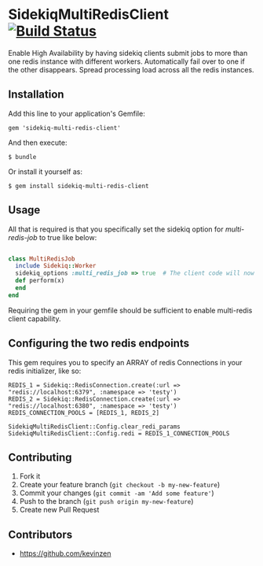 # SidekiqMultiRedisClient [![Build Status](https://travis-ci.org/kevinzen/sidekiq-multi-redis-client.png?branch=master)](https://travis-ci.org/kevinzen/sidekiq-multi-redis-client)

Enable High Availability by having sidekiq clients submit jobs to more than one redis instance
with different workers. Automatically fail over to one if the other disappears. Spread processing load across all the redis instances.

## Installation

Add this line to your application's Gemfile:

    gem 'sidekiq-multi-redis-client'

And then execute:

    $ bundle

Or install it yourself as:

    $ gem install sidekiq-multi-redis-client

## Usage

All that is required is that you specifically set the sidekiq option for *multi-redis-job* to true like below:

```ruby

class MultiRedisJob
  include Sidekiq::Worker
  sidekiq_options :multi_redis_job => true  # The client code will now submit jobs to two different redis instances!
  def perform(x)
  end
end

```

Requiring the gem in your gemfile should be sufficient to enable multi-redis client capability.

## Configuring the two redis endpoints

This gem requires you to specify an ARRAY of redis Connections in your redis initializer, like so:

```
REDIS_1 = Sidekiq::RedisConnection.create(:url => "redis://localhost:6379", :namespace => 'testy')
REDIS_2 = Sidekiq::RedisConnection.create(:url => "redis://localhost:6380", :namespace => 'testy')
REDIS_CONNECTION_POOLS = [REDIS_1, REDIS_2]

SidekiqMultiRedisClient::Config.clear_redi_params
SidekiqMultiRedisClient::Config.redi = REDIS_1_CONNECTION_POOLS
```


## Contributing

1. Fork it
2. Create your feature branch (`git checkout -b my-new-feature`)
3. Commit your changes (`git commit -am 'Add some feature'`)
4. Push to the branch (`git push origin my-new-feature`)
5. Create new Pull Request

## Contributors

- https://github.com/kevinzen
